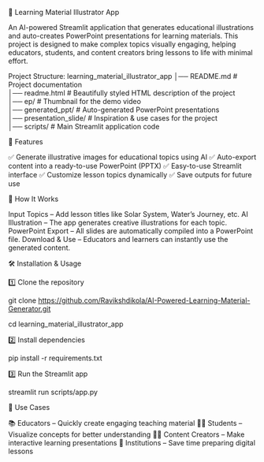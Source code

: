 🎨 Learning Material Illustrator App

An AI-powered Streamlit application that generates educational illustrations and auto-creates PowerPoint presentations for learning materials. This project is designed to make complex topics visually engaging, helping educators, students, and content creators bring lessons to life with minimal effort.


Project Structure:
learning_material_illustrator_app
│── README.md                # Project documentation  
│── readme.html              # Beautifully styled HTML description of the project  
│── ep/                      # Thumbnail for the demo video  
│── generated_ppt/           # Auto-generated PowerPoint presentations  
│── presentation_slide/      # Inspiration & use cases for the project  
│── scripts/                 # Main Streamlit application code  


🚀 Features

✅ Generate illustrative images for educational topics using AI
✅ Auto-export content into a ready-to-use PowerPoint (PPTX)
✅ Easy-to-use Streamlit interface
✅ Customize lesson topics dynamically
✅ Save outputs for future use


📖 How It Works

Input Topics – Add lesson titles like Solar System, Water’s Journey, etc.
AI Illustration – The app generates creative illustrations for each topic.
PowerPoint Export – All slides are automatically compiled into a PowerPoint file.
Download & Use – Educators and learners can instantly use the generated content.


🛠️ Installation & Usage

1️⃣ Clone the repository

git clone https://github.com/Ravikshdikola/AI-Powered-Learning-Material-Generator.git

cd learning_material_illustrator_app

2️⃣ Install dependencies

pip install -r requirements.txt

3️⃣ Run the Streamlit app

streamlit run scripts/app.py

🌟 Use Cases

📚 Educators – Quickly create engaging teaching material
👩‍🎓 Students – Visualize concepts for better understanding
🧑‍💻 Content Creators – Make interactive learning presentations
🏫 Institutions – Save time preparing digital lessons


